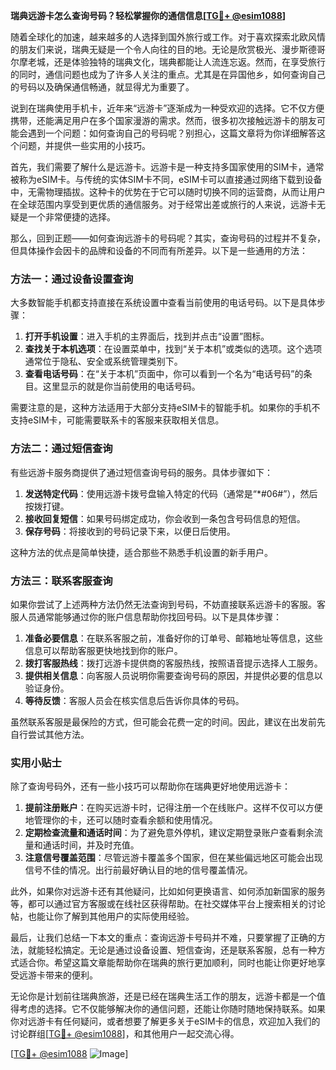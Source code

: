 **瑞典远游卡怎么查询号码？轻松掌握你的通信信息[[TG💪+ @esim1088](https://t.me/s/esim1088)]**

随着全球化的加速，越来越多的人选择到国外旅行或工作。对于喜欢探索北欧风情的朋友们来说，瑞典无疑是一个令人向往的目的地。无论是欣赏极光、漫步斯德哥尔摩老城，还是体验独特的瑞典文化，瑞典都能让人流连忘返。然而，在享受旅行的同时，通信问题也成为了许多人关注的重点。尤其是在异国他乡，如何查询自己的号码以及确保通信畅通，就显得尤为重要了。

说到在瑞典使用手机卡，近年来“远游卡”逐渐成为一种受欢迎的选择。它不仅方便携带，还能满足用户在多个国家漫游的需求。然而，很多初次接触远游卡的朋友可能会遇到一个问题：如何查询自己的号码呢？别担心，这篇文章将为你详细解答这个问题，并提供一些实用的小技巧。

首先，我们需要了解什么是远游卡。远游卡是一种支持多国家使用的SIM卡，通常被称为eSIM卡。与传统的实体SIM卡不同，eSIM卡可以直接通过网络下载到设备中，无需物理插拔。这种卡的优势在于它可以随时切换不同的运营商，从而让用户在全球范围内享受到更优质的通信服务。对于经常出差或旅行的人来说，远游卡无疑是一个非常便捷的选择。

那么，回到正题——如何查询远游卡的号码呢？其实，查询号码的过程并不复杂，但具体操作会因卡的品牌和设备的不同而有所差异。以下是一些通用的方法：

### 方法一：通过设备设置查询

大多数智能手机都支持直接在系统设置中查看当前使用的电话号码。以下是具体步骤：

1. **打开手机设置**：进入手机的主界面后，找到并点击“设置”图标。
2. **查找关于本机选项**：在设置菜单中，找到“关于本机”或类似的选项。这个选项通常位于隐私、安全或系统管理类别下。
3. **查看电话号码**：在“关于本机”页面中，你可以看到一个名为“电话号码”的条目。这里显示的就是你当前使用的电话号码。

需要注意的是，这种方法适用于大部分支持eSIM卡的智能手机。如果你的手机不支持eSIM卡，可能需要联系卡的客服来获取相关信息。

### 方法二：通过短信查询

有些远游卡服务商提供了通过短信查询号码的服务。具体步骤如下：

1. **发送特定代码**：使用远游卡拨号盘输入特定的代码（通常是“*#06#”），然后按拨打键。
2. **接收回复短信**：如果号码绑定成功，你会收到一条包含号码信息的短信。
3. **保存号码**：将接收到的号码记录下来，以便日后使用。

这种方法的优点是简单快捷，适合那些不熟悉手机设置的新手用户。

### 方法三：联系客服查询

如果你尝试了上述两种方法仍然无法查询到号码，不妨直接联系远游卡的客服。客服人员通常能够通过你的账户信息帮助你找回号码。以下是具体步骤：

1. **准备必要信息**：在联系客服之前，准备好你的订单号、邮箱地址等信息，这些信息可以帮助客服更快地找到你的账户。
2. **拨打客服热线**：拨打远游卡提供商的客服热线，按照语音提示选择人工服务。
3. **提供相关信息**：向客服人员说明你需要查询号码的原因，并提供必要的信息以验证身份。
4. **等待反馈**：客服人员会在核实信息后告诉你具体的号码。

虽然联系客服是最保险的方式，但可能会花费一定的时间。因此，建议在出发前先自行尝试其他方法。

### 实用小贴士

除了查询号码外，还有一些小技巧可以帮助你在瑞典更好地使用远游卡：

1. **提前注册账户**：在购买远游卡时，记得注册一个在线账户。这样不仅可以方便地管理你的卡，还可以随时查看余额和使用情况。
2. **定期检查流量和通话时间**：为了避免意外停机，建议定期登录账户查看剩余流量和通话时间，并及时充值。
3. **注意信号覆盖范围**：尽管远游卡覆盖多个国家，但在某些偏远地区可能会出现信号不佳的情况。出行前最好确认目的地的信号覆盖情况。

此外，如果你对远游卡还有其他疑问，比如如何更换语言、如何添加新国家的服务等，都可以通过官方客服或在线社区获得帮助。在社交媒体平台上搜索相关的讨论帖，也能让你了解到其他用户的实际使用经验。

最后，让我们总结一下本文的重点：查询远游卡号码并不难，只要掌握了正确的方法，就能轻松搞定。无论是通过设备设置、短信查询，还是联系客服，总有一种方式适合你。希望这篇文章能帮助你在瑞典的旅行更加顺利，同时也能让你更好地享受远游卡带来的便利。

无论你是计划前往瑞典旅游，还是已经在瑞典生活工作的朋友，远游卡都是一个值得考虑的选择。它不仅能够解决你的通信问题，还能让你随时随地保持联系。如果你对远游卡有任何疑问，或者想要了解更多关于eSIM卡的信息，欢迎加入我们的讨论群组[[TG💪+ @esim1088](https://t.me/s/esim1088)]，和其他用户一起交流心得。

[[TG💪+ @esim1088](https://t.me/s/esim1088) ![Image](https://i.postimg.cc/4NQfJmqS/Snipaste-2025-05-13-00-14-12.png)]